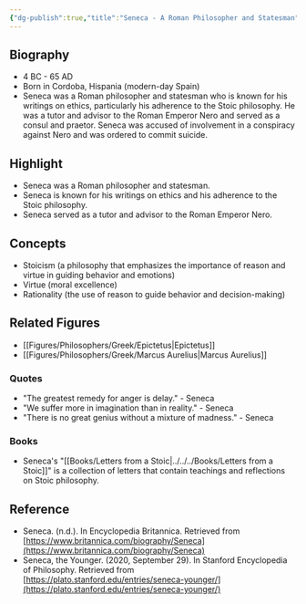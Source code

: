 ```yaml
---
{"dg-publish":true,"title":"Seneca - A Roman Philosopher and Statesman","tags":["figure","philosopher","Roman philosophy","Stoicism","ethics"],"permalink":"/figures/philosophers/greek/seneca/","dgPassFrontmatter":true}
---
```



## Biography

-   4 BC - 65 AD
-   Born in Cordoba, Hispania (modern-day Spain)
-   Seneca was a Roman philosopher and statesman who is known for his writings on ethics, particularly his adherence to the Stoic philosophy. He was a tutor and advisor to the Roman Emperor Nero and served as a consul and praetor. Seneca was accused of involvement in a conspiracy against Nero and was ordered to commit suicide.

## Highlight

-   Seneca was a Roman philosopher and statesman.
-   Seneca is known for his writings on ethics and his adherence to the Stoic philosophy.
-   Seneca served as a tutor and advisor to the Roman Emperor Nero.

## Concepts

-   Stoicism (a philosophy that emphasizes the importance of reason and virtue in guiding behavior and emotions)
-   Virtue (moral excellence)
-   Rationality (the use of reason to guide behavior and decision-making)

## Related Figures

-   [[Figures/Philosophers/Greek/Epictetus\|Epictetus]]
-   [[Figures/Philosophers/Greek/Marcus Aurelius\|Marcus Aurelius]]

### Quotes

-   "The greatest remedy for anger is delay." - Seneca
-   "We suffer more in imagination than in reality." - Seneca
-   "There is no great genius without a mixture of madness." - Seneca

### Books

-   Seneca's "[[Books/Letters from a Stoic\|../../../Books/Letters from a Stoic]]" is a collection of letters that contain teachings and reflections on Stoic philosophy.

## Reference

-   Seneca. (n.d.). In Encyclopedia Britannica. Retrieved from [https://www.britannica.com/biography/Seneca](https://www.britannica.com/biography/Seneca)
-   Seneca, the Younger. (2020, September 29). In Stanford Encyclopedia of Philosophy. Retrieved from [https://plato.stanford.edu/entries/seneca-younger/](https://plato.stanford.edu/entries/seneca-younger/)